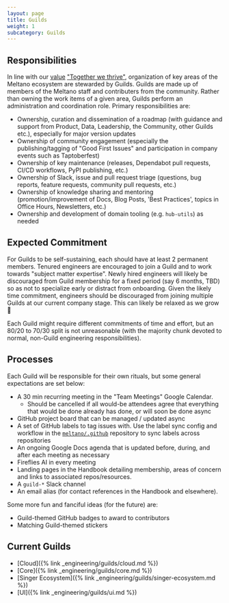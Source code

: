 ```yaml
---
layout: page
title: Guilds
weight: 1
subcategory: Guilds
---
```


## Responsibilities

In line with our <a href="/company/values">value</a> <a href="/company/values#together-we-thrive">"Together we thrive"</a>, organization of key areas of the Meltano ecosystem are stewarded by Guilds.
Guilds are made up of members of the Meltano staff and contributers from the community.
Rather than owning the work items of a given area, Guilds perform an administration and coordination role.
Primary responsibilities are:

- Ownership, curation and dissemination of a roadmap (with guidance and support from Product, Data, Leadership, the Community, other Guilds etc.), especially for major version updates
- Ownership of community engagement (especially the publishing/tagging of "Good First Issues" and participation in company events such as Taptoberfest)
- Ownership of key maintenance (releases, Dependabot pull requests, CI/CD workflows, PyPI publishing, etc.)
- Ownership of Slack, issue and pull request triage (questions, bug reports, feature requests, community pull requests, etc.)
- Ownership of knowledge sharing and mentoring (promotion/improvement of Docs, Blog Posts, 'Best Practices', topics in Office Hours, Newsletters, etc.)
- Ownership and development of domain tooling (e.g. `hub-utils`) as needed

## Expected Commitment

For Guilds to be self-sustaining, each should have at least 2 permanent members.
Tenured engineers are encouraged to join a Guild and to work towards "subject matter expertise".
Newly hired engineers will likely be discouraged from Guild membership for a fixed period (say 6 months, TBD) so as not to specialize early or distract from onboarding.
Given the likely time commitment, engineers should be discouraged from joining multiple Guilds at our current company stage.
This can likely be relaxed as we grow 🚀

Each Guild might require different commitments of time and effort, but an 80/20 to 70/30 split is not unreasonable (with the majority chunk devoted to normal, non-Guild engineering responsibilities).

## Processes

Each Guild will be responsible for their own rituals, but some general expectations are set below:

- A 30 min recurring meeting in the "Team Meetings" Google Calendar.
  - Should be cancelled if all would-be attendees agree that everything that would be done already has done, or will soon be done async
- GitHub project board that can be managed / updated async
- A set of GitHub labels to tag issues with. Use the label sync config and workflow in the [`meltano/.github`](https://github.com/meltano/.github) repository to sync labels across repositories
- An ongoing Google Docs agenda that is updated before, during, and after each meeting as necessary
- Fireflies AI in every meeting
- Landing pages in the Handbook detailing membership, areas of concern and links to associated repos/resources.
- A `guild-*` Slack channel
- An email alias (for contact references in the Handbook and elsewhere).

Some more fun and fanciful ideas (for the future) are:

- Guild-themed GitHub badges to award to contributors
- Matching Guild-themed stickers

## Current Guilds

- [Cloud]({% link _engineering/guilds/cloud.md %})
- [Core]({% link _engineering/guilds/core.md %})
- [Singer Ecosystem]({% link _engineering/guilds/singer-ecosystem.md %})
- [UI]({% link _engineering/guilds/ui.md %})
